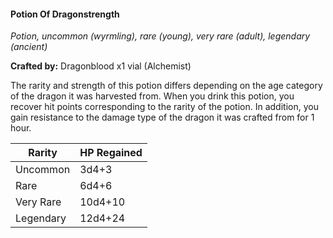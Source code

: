 #### Potion Of Dragonstrength
_Potion, uncommon (wyrmling), rare (young), very rare (adult), legendary (ancient)_

**Crafted by:** Dragonblood x1 vial (Alchemist)

The rarity and strength of this potion differs depending on the age category of the dragon it was harvested from.
When you drink this potion, you recover hit points corresponding to the rarity of the potion. In addition, you gain resistance to the damage type of the dragon it was crafted from for 1 hour.

| Rarity| HP Regained |
| --------- | ----------- |
| Uncommon| 3d4+3 |
| Rare| 6d4+6 |
| Very Rare | 10d4+10 |
| Legendary | 12d4+24 |

